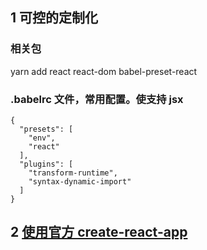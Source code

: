 
## 1 可控的定制化

### 相关包

yarn add react react-dom babel-preset-react


### .babelrc 文件，常用配置。使支持 jsx

```
{
  "presets": [
    "env",
    "react"
  ],
  "plugins": [
    "transform-runtime",
    "syntax-dynamic-import"
  ]
}

```

## 2 [使用官方 create-react-app](http://github.com/facebookincubator/create-react-app)
